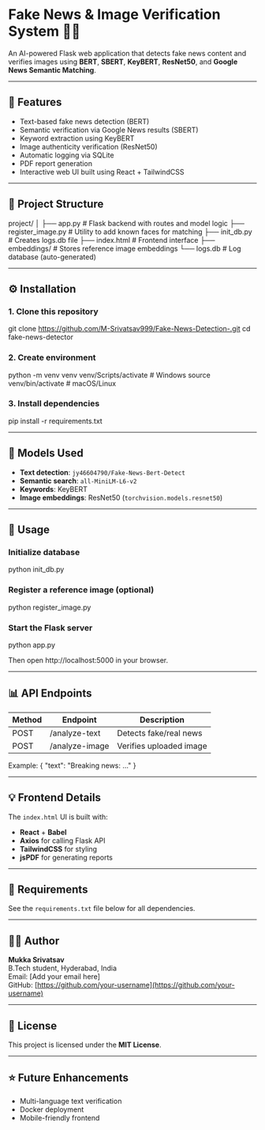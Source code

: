 # Fake News & Image Verification System 🧠🔎

An AI-powered Flask web application that detects fake news content and verifies images using **BERT**, **SBERT**, **KeyBERT**, **ResNet50**, and **Google News Semantic Matching**.

---

## 🚀 Features

- Text-based fake news detection (BERT)
- Semantic verification via Google News results (SBERT)
- Keyword extraction using KeyBERT
- Image authenticity verification (ResNet50)
- Automatic logging via SQLite
- PDF report generation
- Interactive web UI built using React + TailwindCSS

---

## 🧩 Project Structure
project/
│
├── app.py # Flask backend with routes and model logic
├── register_image.py # Utility to add known faces for matching
├── init_db.py # Creates logs.db file
├── index.html # Frontend interface
├── embeddings/ # Stores reference image embeddings
└── logs.db # Log database (auto-generated)

---

## ⚙️ Installation

### 1. Clone this repository

git clone https://github.com/M-Srivatsav999/Fake-News-Detection-.git
cd fake-news-detector

### 2. Create environment

python -m venv venv
venv/Scripts/activate # Windows
source venv/bin/activate # macOS/Linux

### 3. Install dependencies

pip install -r requirements.txt

---

## 🧠 Models Used

- **Text detection**: `jy46604790/Fake-News-Bert-Detect`
- **Semantic search**: `all-MiniLM-L6-v2`
- **Keywords**: KeyBERT
- **Image embeddings**: ResNet50 (`torchvision.models.resnet50`)

---

## 🧾 Usage

### Initialize database

python init_db.py

### Register a reference image (optional)
python register_image.py

### Start the Flask server

python app.py

Then open http://localhost:5000 in your browser.

---

## 📊 API Endpoints

| Method | Endpoint         | Description |
|--------|------------------|--------------|
| POST   | /analyze-text    | Detects fake/real news |
| POST   | /analyze-image   | Verifies uploaded image |

Example:
{ "text": "Breaking news: ..." }

---

## 💡 Frontend Details

The `index.html` UI is built with:
- **React** + **Babel**  
- **Axios** for calling Flask API  
- **TailwindCSS** for styling  
- **jsPDF** for generating reports  

---

## 🧰 Requirements

See the `requirements.txt` file below for all dependencies.

---

## 👨‍💻 Author

**Mukka Srivatsav**  
B.Tech student, Hyderabad, India  
Email: [Add your email here]  
GitHub: [https://github.com/your-username](https://github.com/your-username)

---

## 🪪 License

This project is licensed under the **MIT License**.

---

## ⭐ Future Enhancements

- Multi-language text verification
- Docker deployment
- Mobile-friendly frontend

